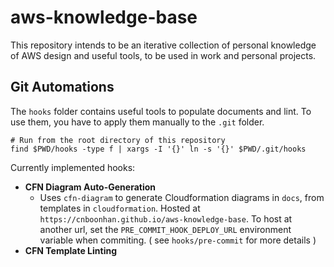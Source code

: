 # aws-knowledge-base

This repository intends to be an iterative collection of personal knowledge of AWS design and useful tools, to be used in work and personal projects.

## Git Automations
The `hooks` folder contains useful tools to populate documents and lint. To use them, you have to apply them manually to the `.git` folder.
```
# Run from the root directory of this repository
find $PWD/hooks -type f | xargs -I '{}' ln -s '{}' $PWD/.git/hooks
```

Currently implemented hooks:
* **CFN Diagram Auto-Generation**
    * Uses `cfn-diagram` to generate Cloudformation diagrams in `docs`, from templates in `cloudformation`. Hosted at `https://cnboonhan.github.io/aws-knowledge-base`. To host at another url, set the `PRE_COMMIT_HOOK_DEPLOY_URL` environment variable when commiting. ( see `hooks/pre-commit` for more details )
* **CFN Template Linting**
